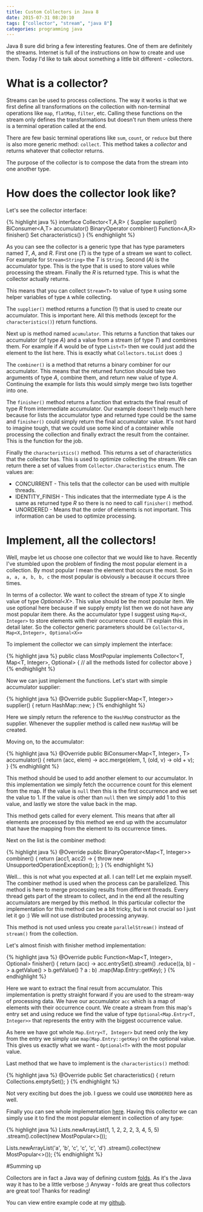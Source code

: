 ```yaml
---
title: Custom Collectors in Java 8
date: 2015-07-31 08:20:10
tags: ["collector", "stream", "java 8"]
categories: programming java
---
```


Java 8 sure did bring a few interesting features. One of them are definitely the streams. Internet is
full of the instructions on how to create and use them. Today I'd like to talk about something a
little bit different - collectors.

# What is a collector?

Streams can be used to process collections. The way it works is that we first define all
transformations on the collection with non-terminal operations like `map`, `flatMap`, `filter`, etc.
Calling these functions on the stream only defines the transformations but doesn't run them unless
there is a terminal operation called at the end.

There are few basic terminal operations like `sum`, `count`, or `reduce` but there is also more
generic method: `collect`. This method takes a _collector_ and returns whatever that
collector returns.

The purpose of the collector is to compose the data from the stream into one another type.

# How does the collector look like?

Let's see the collector interface:

{% highlight java %}
interface Collector<T,A,R> {
    Supplier<A>          supplier()
    BiConsumer<A,T>      accumulator()
    BinaryOperator<A>    combiner()
    Function<A,R>        finisher()
    Set<Characteristics> characteristics()
}
{% endhighlight %}

As you can see the collector is a generic type that has type parameters named _T_, _A_, and _R_.
First one (_T_) is the type of a stream we want to collect. For example for `Stream<String>`
the _T_ is `String`. Second (_A_) is the accumulator type. This is the type that is used to store
values while processing the stream. Finally the _R_ is returned type. This is what the collector
actually returns.

This means that you can collect `Stream<T>` to value of type `R` using some helper variables of
type `A` while collecting.

The `supplier()` method returns a function (!) that is used to create our accumulator. This is
important here. All this methods (except for the `characteristics()`) return functions.

Next up is method named `acumulator`. This returns a function that takes our accumulator (of type
_A_) and a value from a stream (of type _T_) and combines them. For example if _A_ would be of type
`List<T>` then we could just add the element to the list here. This is exactly what
`Collectors.toList` does :)

The `combiner()` is a method that returns a binary combiner for our accumulator. This means that the
returned function should take two arguments of type _A_, combine them, and return new value of
type _A_. Continuing the example for lists this would simply merge two lists together into one.

The `finisher()` method returns a function that extracts the final result of type _R_ from
intermediate accumulator. Our example doesn't help much here because for lists the accumulator type
and returned type could be the same and `finisher()` could simply return the final accumulator
value. It's not hard to imagine tough, that we could use some kind of a container while processing
the collection and finally extract the result from the container. This is the function for the job.

Finally the `characteristics()` method. This returns a set of characteristics that the collector
has. This is used to optimize collecting the stream. We can return there a set of values from
`Collector.Characteristics` enum. The values are:

* CONCURRENT - This tells that the collector can be used with multiple threads.
* IDENTITY_FINISH - This indicates that the intermediate type _A_ is the same as returned type _R_
so there is no need to call `finisher()` method.
* UNORDERED - Means that the order of elements is not important. This information can be used to
optimize processing.

# Implement, all the collectors!

Well, maybe let us choose one collector that we would like to have. Recently I've stumbled upon the
problem of finding the most popular element in a collection. By most popular I mean the element that
occurs the most. So in `a, a, a, b, b, c` the most popular is obviously `a` because it occurs three
times.

In terms of a collector. We want to collect the stream of type _X_ to single value of type
_Optional&lt;X&gt;_. This value should be the most popular item. We use optional here because if we supply
empty list then we do not have any most popular item there. As the accumulator type I suggest using
`Map<X, Integer>` to store elements with their occurrence count. I'll explain this in detail later.
So the collector generic parameters should be `Collector<X, Map<X,Integer>, Optional<X>>`

To implement the collector we can simply implement the interface:

{% highlight java %}
public class MostPopular<T> implements Collector<T, Map<T, Integer>, Optional<T>> {
  // all the methods listed for collector above
}
{% endhighlight %}

Now we can just implement the functions. Let's start with simple accumulator supplier:

{% highlight java %}
@Override
public Supplier<Map<T, Integer>> supplier() {
  return HashMap::new;
}
{% endhighlight %}

Here we simply return the reference to the `HashMap` constructor as the supplier. Whenever the
supplier method is called new `HashMap` will be created.

Moving on, to the accumulator:

{% highlight java %}
@Override
public BiConsumer<Map<T, Integer>, T> accumulator() {
  return (acc, elem) -> acc.merge(elem, 1, (old, v) -> old + v);
}
{% endhighlight %}

This method should be used to add another element to our accumulator. In this implementation we
simply fetch the occurrence count for this element from the map. If the value is `null` then this is
the first occurrence and we set the value to 1. If the value is other than `null` then we simply add
1 to this value, and lastly we store the value back in the map.

This method gets called for every element. This means that after all elements are processed by this
method we end up with the accumulator that have the mapping from the element to its occurrence
times.

Next on the list is the combiner method:

{% highlight java %}
@Override
public BinaryOperator<Map<T, Integer>> combiner() {
  return (acc1, acc2) -> {
    throw new UnsupportedOperationException();
  };
}
{% endhighlight %}

Well... this is not what you expected at all. I can tell! Let me explain myself. The combiner method
is used when the process can be parallelized. This method is here to merge processing results from
different threads. Every thread gets part of the stream to collect, and in the end all the
resulting accumulators are merged by this method. In this particular collector the implementation
for this method can be a bit tricky, but is not crucial so I just let it go :) We will not use
distributed processing anyway.

This method is not used unless you create `parallelStream()` instead of `stream()` from the
collection.

Let's almost finish with finisher method implementation:

{% highlight java %}
@Override
public Function<Map<T, Integer>, Optional<T>> finisher() {
  return (acc) -> acc.entrySet().stream()
    .reduce((a, b) -> a.getValue() > b.getValue() ? a : b)
    .map(Map.Entry::getKey);
}
{% endhighlight %}

Here we want to extract the final result from accumulator.
This implementation is pretty straight forward if you are used to the stream-way of processing data.
We have our accumulator `acc` which is a map of elements with their occurrence count. We create a
stream from this map's entry set and using reduce we find the value of type `Optional<Map.Entry<T,
Integer>>` that represents the entry with the biggest occurrence value.

As here we have got whole `Map.Entry<T, Integer>` but need only the key from the entry we simply use
`map(Map.Entry::getKey)` on the optional value. This gives us exactly what we want - `Optional<T>`
with the most popular value.

Last method that we have to implement is the `characteristics()` method:

{% highlight java %}
@Override
public Set<Characteristics> characteristics() {
  return Collections.emptySet();
}
{% endhighlight %}

Not very exciting but does the job. I guess we could use `UNORDERED` here as well.

Finally you can see whole implementation [here][example]. Having this collector we can simply use it to
find the most popular element in collection of any type:

{% highlight java %}
Lists.newArrayList(1, 1, 2, 2, 2, 3, 4, 5, 5)
  .stream().collect(new MostPopular<>());

Lists.newArrayList('a', 'b', 'c', 'c', 'c', 'd')
  .stream().collect(new MostPopular<>());
{% endhighlight %}

#Summing up

Collectors are in fact a Java way of defining custom [folds][folds]. As it's the Java way it has to
be a little verbose ;) Anyway - folds are great thus collectors are great too! Thanks for reading!

You can view entire example code at my [github][example].

[code]: http://pastebin.com/k5QPqn7Q
[folds]: https://en.wikipedia.org/wiki/Fold_(higher-order_function)
[source]: http://www.nurkiewicz.com/2014/07/introduction-to-writing-custom.html
[example]: https://github.com/marad/java8-custom-collector-example

